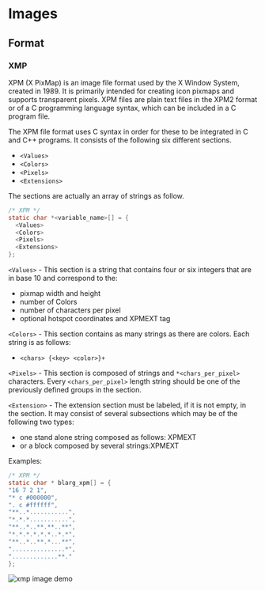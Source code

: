 # Images

## Format

### XMP

XPM (X PixMap) is an image file format used by the X Window System, created in 1989. It is primarily intended for creating icon pixmaps and supports transparent pixels. XPM files are plain text files in the XPM2 format or of a C programming language syntax, which can be included in a C program file.

The XPM file format uses C syntax in order for these to be integrated in C and C++ programs. It consists of the following six different sections.

- `<Values>`
- `<Colors>`
- `<Pixels>`
- `<Extensions>`

The sections are actually an array of strings as follow.

```c
/* XPM */
static char *<variable_name>[] = {
  <Values>
  <Colors>
  <Pixels>
  <Extensions>
};
```

`<Values>` - This section is a string that contains four or six integers that are in base 10 and correspond to the:

- pixmap width and height
- number of Colors
- number of characters per pixel
- optional hotspot coordinates and XPMEXT tag

`<Colors>` - This section contains as many strings as there are colors. Each string is as follows:

- `<chars> {<key> <color>}+`

`<Pixels>` - This section is composed of strings and `*<chars_per_pixel>` characters. Every `<chars_per_pixel>` length string should be one of the previously defined groups in the section.

`<Extension>` - The extension section must be labeled, if it is not empty, in the section. It may consist of several subsections which may be of the following two types:

- one stand alone string composed as follows: XPMEXT
- or a block composed by several strings:XPMEXT

Examples:

```c
/* XPM */
static char * blarg_xpm[] = {
"16 7 2 1",
"* c #000000",
". c #ffffff",
"**..*...........",
"*.*.*...........",
"**..*..**.**..**",
"*.*.*.*.*.*..*.*",
"**..*..**.*...**",
"...............*",
".............**."
};
```

![xmp image demo](https://upload.wikimedia.org/wikipedia/commons/4/43/Blarg.xpm.png)
